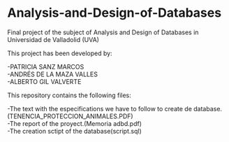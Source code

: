 # Analysis-and-Design-of-Databases
Final project of the subject of Analysis and Design of Databases in Universidad de Valladolid (UVA)

This project has been developed by:

-PATRICIA SANZ MARCOS <br/>
-ANDRÉS DE LA MAZA VALLES <br/>
-ALBERTO GIL VALVERTE <br/>

This repository contains the following files:

-The text with the especifications we have to follow to create de database.(TENENCIA_PROTECCION_ANIMALES.PDF)<br/>
-The report of the proyect.(Memoria adbd.pdf)<br/>
-The creation sctipt of the database(script.sql)<br/>

